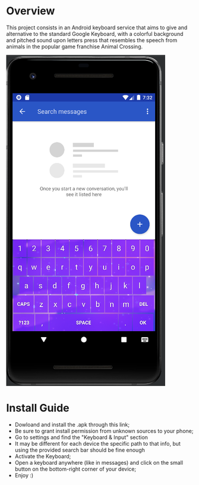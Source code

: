 # Overview

This project consists in an Android keyboard service that aims to give and alternative to the standard Google Keyboard, with a colorful background and pitched sound upon letters press that resembles the speech from animals in the popular game franchise Animal Crossing.

![](img.PNG)

# Install Guide

 - Dowloand and install the .apk through this link;
 - Be sure to grant install permission from unknown sources to your phone;
 - Go to settings and find the "Keyboard & Input" section
  - It may be different for each device the specific path to that info, but using the provided search bar should be fine enough
 - Activate the Keyboard;
 - Open a keyboard anywhere (like in messages) and click on the small button on the bottom-right corner of your device;
 - Enjoy :)
